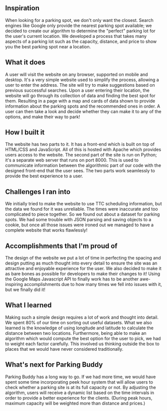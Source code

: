 ## Inspiration
When looking for a parking spot, we don't only want the closest. Search engines like Google only provide the nearest parking spot available; we decided to create our algorithm to determine the "perfect" parking lot for the user's current location. We developed a process that takes many aspects of a parking lot such as the capacity, distance, and price to show you the best parking spot near a location.

## What it does
A user will visit the website on any browser, supported on mobile and desktop. It's a very simple website used to simplify the process, allowing a user to enter the address. The site will try to make suggestions based on previous successful searches. Upon a user entering their location, the website will go through its collection of data and finding the best spot for them. Resulting in a page with a map and cards of data shown to provide information about the parking spots and the recommended ones in order. A user can then take a look and decide whether they can make it to any of the options, and make their way to park!

## How I built it
The website has two parts to it. It has a front-end which is built on top of HTML/CSS and JavaScript. All of this is hosted with Apache which provides users access to the website. The second part of the site is run on Python; it's a separate web server that runs on port 8000. This is used to communicate information between the algorithmic part of our code with the designed front-end that the user sees. The two parts work seamlessly to provide the best experience to a user.

## Challenges I ran into
We initially tried to make the website to use TTC scheduling information, but the data we found for it was unreliable. The times were inaccurate and too complicated to piece together. So we found out about a dataset for parking spots. We had some trouble with JSON parsing and saving objects to a cookie, but once all those issues were ironed out we managed to have a complete website that works flawlessly!

## Accomplishments that I'm proud of
The design of the website we put a lot of time in perfecting the spacing and design putting as much thought into every detail to ensure the site was an attractive and enjoyable experience for the user. We also decided to make it as bare bones as possible for developers to make their changes to it! Using the Google Maps Javascript API to finally work has to be another awe-inspiring accomplishments due to how many times we fell into issues with it, but we finally did it!

## What I learned
Making such a simple design requires a lot of work and thought into detail. We spent 80% of our time on sorting out useful datasets. What we also learned is the knowledge of using longitude and latitude to calculate the distance between two locations. Furthermore, being able to make an algorithm which would compute the best option for the user to pick, we had to weight each factor carefully. This involved us thinking outside the box to places that we would have never considered traditionally.

## What's next for Parking Buddy
Parking Buddy has a long way to go. If we had more time, we would have spent some time incorporating peek hour system that will allow users to check whether a parking site is at its full capacity or not. By adjusting the algorithm,  users will receive a dynamic list based on the time intervals in order to provide a better experience for the clients. (During peak hours, maximum capacity will be weighted more than distance and prices.)

